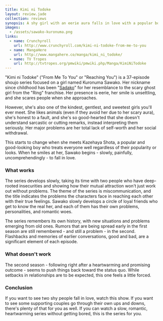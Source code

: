 ```yaml
---
title: Kimi ni Todoke
layout: review.jade
collection: reviews
synopsis: A shy girl with an eerie aura falls in love with a popular boy with issues of his own.
images:
  - /assets/sawako-kuronuma.png
links:
  - name: Crunchyroll
    url: http://www.crunchyroll.com/kimi-ni-todoke-from-me-to-you
  - name: MangaHere
    url: http://www.mangahere.co/manga/kimi_ni_todoke/
  - name: TV Tropes
    url: http://tvtropes.org/pmwiki/pmwiki.php/Manga/KimiNiTodoke
---
```


"Kimi ni Todoke" ("From Me To You" or "Reaching You") is a 37-episode shoujo
series focused on a girl named Kuronuma Sawako.
Her nickname since childhood has been "[Sadako]" for her resemblance to the
scary ghost girl from the "Ring" franchise.
Her presence is eerie, her smile is unsettling, and she scares people when
she approaches.

However, she's also one of the kindest, gentlest, and sweetest girls you'll
ever meet. She likes animals (even if they avoid her due to her scary aura),
she's honest to a fault, and she's so good-hearted that she doesn't understand
sarcastic or cutting remarks, instead interpreting them seriously.
Her major problems are her total lack of self-worth and her social withdrawal.

This starts to change when she meets Kazehaya Shota, a popular and
good-looking boy who treats everyone well regardless of their popularity
or looks.
When he smiles at her, Sawako begins - slowly, painfully,
uncomprehendingly - to fall in love.

### What works

The series develops slowly, taking its time with two people who have
deep-rooted insecurities and showing how their mutual attraction won't
just work out without problems.
The theme of the series is miscommunication, and the title indicates
the problems the characters face in reaching each other with their true
feelings.
Sawako slowly develops a circle of loyal friends who get to know the real
her, and each of them has their own problems, personalities, and romantic woes.

The series remembers its own history, with new situations and problems
emerging from old ones.
Rumors that are being spread early in the first season are still
remembered - and still a problem - in the second. Flashbacks and memories
of earlier conversations, good and bad, are a significant element of each
episode.

### What doesn't work

The second season - following right after a heartwarming and promising
outcome - seems to push things back toward the status quo. While setbacks
in relationships are to be expected, this one feels a little forced.

### Conclusion

If you want to see two shy people fall in love, watch this show.
If you want to see some supporting couples go through their own ups and downs,
there's plenty of that for you as well.
If you can watch a slow, romantic, heartwarming series without getting bored,
this is the series for you.

[Sadako]: http://ring.wikia.com/wiki/Sadako_Yamamura

